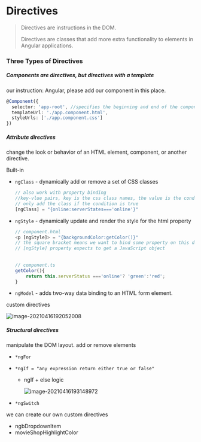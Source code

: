 # Directives

> Directives are instructions in the DOM.
>
> Directives are classes that add more extra functionality to elements in Angular applications.



### Three Types of Directives

##### Components are directives, but directives with a template

our instruction: Angular, please add our component in this place.

```typescript
@Component({
  selector: 'app-root', //specifies the beginning and end of the component.
  templateUrl: './app.component.html',
  styleUrls: ['./app.component.css']
})
```



##### Attribute directives

change the look or behavior of an HTML element, component, or another directive.

Built-in

- `ngClass` -  dynamically add or remove a set of CSS classes

  ```typescript
  // also work with property binding
  //key-vlue pairs, key is the css class names, the value is the condition determining whether this class should be attached or not
  // only add the class if the condition is true
  [ngClass] = "{online:serverStates==='online'}"
  ```

  

- `ngStyle` - dynamically update and render the style for the html property

  ```typescript
  // component.html
  <p [ngStyle]> = "{backgroundColor:getColor()}"
  // the square bracket means we want to bind some property on this directive
  // [ngStyle] property expects to get a JavaScript object    
      
      
  // component.ts
  getColor(){
      return this.serverStatus ==='online'? 'green':'red';
  }
  ```

  

- `ngModel` - adds two-way data binding to an HTML form element.

custom directives

![image-20210416192052008](../../../../../../../Desktop/ShareToMac/code-workspace/typora/antra/resources/image-20210416192052008.png)

##### Structural directives

manipulate the DOM layout. add or remove elements

- `*ngFor`

- `*ngIf = "any expression return either true or false"`

  - ngIf + else logic

    ![image-20210416193148972](../../../../../../../Desktop/ShareToMac/code-workspace/typora/antra/resources/image-20210416193148972.png)

    

- `*ngSwitch`





we can create our own custom directives

- ngbDropdownItem
- movieShopHighlightColor